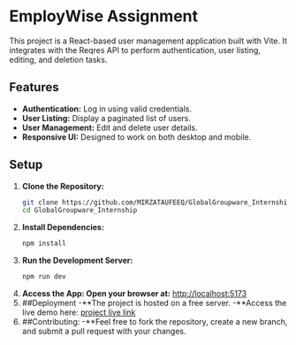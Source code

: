 # EmployWise Assignment

This project is a React-based user management application built with Vite. It integrates with the Reqres API to perform authentication, user listing, editing, and deletion tasks.

## Features

- **Authentication:** Log in using valid credentials.
- **User Listing:** Display a paginated list of users.
- **User Management:** Edit and delete user details.
- **Responsive UI:** Designed to work on both desktop and mobile.

## Setup

1. **Clone the Repository:**
   ```sh
   git clone https://github.com/MIRZATAUFEEQ/GlobalGroupware_Internship.git
   cd GlobalGroupware_Internship
2. **Install Dependencies:**
   ```sh
   npm install
3. **Run the Development Server:**
   ```sh
   npm run dev
4. **Access the App: Open your browser at:**
   [http://localhost:5173](http://localhost:5173)
5. ##Deployment
   -**The project is hosted on a free server.
   -**Access the live demo here: [project live link](https://employeewiseasignment.netlify.app/)
6. ##Contributing:
   -**Feel free to fork the repository, create a new branch, and submit a pull request with your changes.
   
